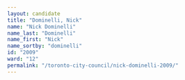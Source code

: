 ```yaml
---
layout: candidate
title: "Dominelli, Nick"
name: "Nick Dominelli"
name_last: "Dominelli"
name_first: "Nick"
name_sortby: "dominelli"
id: "2009"
ward: "12"
permalink: "/toronto-city-council/nick-dominelli-2009/"
---
```

